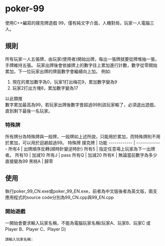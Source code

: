# poker-99
使用C++編寫的撲克牌遊戲 99，僅有純文字介面，人機對局，玩家一人電腦三人。  

## 規則
所有玩家一人五張牌，由玩家(使用者)開始出牌，每出一張牌就要從牌堆抽一張，手牌維持五張。
玩家出牌後會依據牌上的數字往上累加進行計數，數字從零開始累加，下一位玩家出牌的牌面數字會繼續向上加。
例如:
1. 現在的累加數字為0，玩家1打出梅花9，累加數字變為9
2. 玩家2打出方塊8，累加數字變為17

以此類推  
數字累加最高為99，若玩家出牌後數字會超過99則該玩家輸了，必須退出遊戲，直到剩下最後一名玩家。
### 特殊牌
所有牌分為特殊牌與一般牌，一般牌如上述所說，只能用於累加，而特殊牌則不用於累加，可以用於迴避超過99。
特殊牌
撲克牌 | 功能 
------------ | ------------- 
所有4 | 出牌順序反轉(順時針變逆時針) 
所有5 | 指定任意場上玩家為下一出牌者。 
所有10 | 加減10 
所有J | pass 
所有Q | 加減20 
所有K | 無論當前數字為多少直接變為99 
黑桃A | 歸零

## 使用
執行poker_99_CN.exe或poker_99_EN.exe，前者為中文版後者為英文版，兩支應用程式的source code分別為99_CN.cpp與99_EN.cpp  
### 開始遊戲
一開始會要求輸入玩家名稱，不能為電腦玩家名稱(玩家A、玩家B、玩家C 或 Player B、Player C、Player D)
```
請輸入玩家名稱:
```

